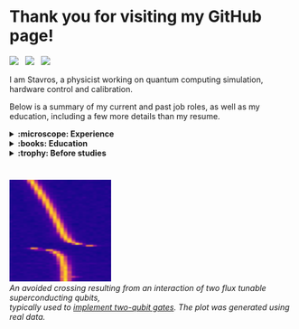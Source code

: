 # Thank you for visiting my GitHub page!

[<img src="https://upload.wikimedia.org/wikipedia/commons/thumb/8/81/LinkedIn_icon.svg/2048px-LinkedIn_icon.svg.png" width="30">](https://www.linkedin.com/in/stavrosefthymiou/) &nbsp;
[<img src="https://upload.wikimedia.org/wikipedia/commons/thumb/c/c7/Google_Scholar_logo.svg/768px-Google_Scholar_logo.svg.png" width="30">](https://scholar.google.com/citations?hl=en&user=l2aWJgQAAAAJ) &nbsp;
[<img src="https://cdn4.iconfinder.com/data/icons/social-media-logos-6/512/112-gmail_email_mail-512.png" width="30">](mailto:stavrosefthm@gmail.com)

I am Stavros, a physicist working on quantum computing simulation, hardware control and calibration.

Below is a summary of my current and past job roles, as well as my education, including a few more details than my resume.

<details>
  <summary><b>:microscope: Experience</b></summary>

  ## Experience

  ### :office: (Feb. 2020 - today) Researcher (Software Developer) at [TII](https://www.tii.ae/), Abu Dhabi&nbsp; <img src="https://upload.wikimedia.org/wikipedia/commons/thumb/c/cb/Flag_of_the_United_Arab_Emirates.svg/180px-Flag_of_the_United_Arab_Emirates.svg.png" width="30">

  <a href="https://www.tii.ae/"> <img src="https://github.com/stavros11/stavros11/blob/main/assets/tii.png" height="80" alt="TII" /></a>&nbsp;&nbsp;
  <a href="https://www.tii.ae/quantum"> <img src="https://github.com/stavros11/stavros11/blob/main/assets/qrc.png" height="80" alt="QRC" /></a>

  I am one of the core developers of the open source quantum computing Python framework [Qibo](https://github.com/qiboteam/qibo).
  
  We started developing a high-performance state vector quantum circuit simulation for different classical hardware platforms (multi-threading CPU, GPU, multi-GPU) using [TensoFlow custom operators](https://github.com/qiboteam/qibotf).
  Performance benchmarks and an overview of the library's features were published in the [Quantum Science and Technology journal](https://iopscience.iop.org/article/10.1088/2058-9565/ac39f5).
  Later we re-implemented similar operators using the [just-in-time compilation](https://github.com/qiboteam/qibojit) features of [numba](https://numba.pydata.org/) and [cupy](https://cupy.dev/).
  Benchmarks of this new approach were published in the [Quantum journal](https://quantum-journal.org/papers/q-2022-09-22-814/).

  Later, we started developing [Qibolab](https://github.com/qiboteam/qibolab) a backend for deploying circuits on self-hosted quantum hardware (mainly superconducting quantum chips) and 
  [Qibocal](https://github.com/qiboteam/qibocal) a tool for easy deployment and reporting of calibration and characterization experiments.
  This suite was used to compare various commercial electronics and FPGA boards used for qubit control, leading to another publication in [Quantum](https://quantum-journal.org/papers/q-2024-02-12-1247/).

  ### :office: (March 2019 - June 2019) Quantum Resident at [(Alphabet) X](https://x.company/), Mountain View, CA&nbsp; <img src="https://upload.wikimedia.org/wikipedia/en/thumb/a/a4/Flag_of_the_United_States.svg/180px-Flag_of_the_United_States.svg.png" width="30">

  <a href="https://www.sandboxaq.com/"> <img src="https://github.com/stavros11/stavros11/blob/main/assets/sandboxaq.png" height="80" alt="SandboxAQ" /></a>

  I was the first Quantum Resident in a team focusing on various challenges related to quantum technologies. The team later graduated to [SandboxAQ](https://www.sandboxaq.com/).
  
  I contributed to the open source software [google/TensorNetwork](https://github.com/google/TensorNetwork) and performed simulations of quantum kernel methods for the classification of cosmology datasets, 
  a method that was later deployed on Google's Sycamore quantum computer and published in [npj Quantum Information journal](https://www.nature.com/articles/s41534-021-00498-9).

</details>

<details>
  <summary><b>:books: Education</b></summary>

  ## Education

  ### :school: (Sep. 2018 - Dec. 2019) Doctoral Student, [Max Planck Institute of Quantum Optics](https://www.mpq.mpg.de/en), Munich&nbsp; <img src="https://upload.wikimedia.org/wikipedia/en/thumb/b/ba/Flag_of_Germany.svg/1280px-Flag_of_Germany.svg.png" width="30">

  <a href="https://www.mpg.de/en"> <img src="https://github.com/stavros11/stavros11/blob/main/assets/mpi.png" height="100" alt="MPI" /></a>

  *PhD was not completed*

  I started a PhD in the [theory group](https://www.mpq.mpg.de/6497359/theory-homepage) of the MPI of Quantum Optics, supervised by [Ignacio Cirac](https://www.webofscience.com/wos/author/record/1603185). The topic was machine learning methods and other variational approaches for efficient simulation of quantum many-body systems. In particular, I was working on a method for unitary time evolution based on optimization of a [*Clock Hamiltonian*](https://www.pnas.org/doi/full/10.1073/pnas.1308069110).

  After an internship in industry, I decided to leave my PhD in order to pursue a more practical career outside research (however I still ended up working in physics...). The main reason I prefer the industrial setup over academia is that goals are more well defined making it easier to track progress, in contrast to research which is generally more abstract.
  Thankfully, my PhD supervisor was very supportive of that decision. :pray:

  ### :school: (Aug. 2017 - June 2018) MSc in Physics, [Perimeter Institute](https://perimeterinstitute.ca/), Waterloo, ON&nbsp; <img src="https://upload.wikimedia.org/wikipedia/commons/thumb/d/d9/Flag_of_Canada_%28Pantone%29.svg/180px-Flag_of_Canada_%28Pantone%29.svg.png" width="30">

  <a href="https://perimeterinstitute.ca/"> <img src="https://github.com/stavros11/stavros11/blob/main/assets/pi.png" height="50" alt="PI" /></a>&nbsp; &nbsp;
  <a href="https://perimeterinstitute.ca/psi-masters-program"> <img src="https://github.com/stavros11/stavros11/blob/main/assets/psi.png" height="80" alt="PSI" /></a>&nbsp; &nbsp;
  <a href="https://uwaterloo.ca/"> <img src="https://github.com/stavros11/stavros11/blob/main/assets/uw.png" height="80" alt="UW" /></a>

  I was one of the 30 students to attend [Perimeter Scholars International](https://perimeterinstitute.ca/psi-masters-program), a fully funded bootcamp in theoretical physics hosted at [Perimeter Institute](https://perimeterinstitute.ca/), leading to a MSc in Physics awarded by the nearby [University of Waterloo](https://uwaterloo.ca/).

  For my final project, I worked on the super-resolution of classical Ising configurations using convolutional neural networks (CNNs). CNNs were trained to increase the size of classical spin configurations sampled using Markov chain Monte Carlo and the method was used to extract critical exponents in good agreement with theory. The work was published in [Phys. Rev. B](https://journals.aps.org/prb/abstract/10.1103/PhysRevB.99.075113).

  ### :school: (Sep. 2013 - June 2017) BSc in Physics, [University of Athens](https://en.uoa.gr/), Athens&nbsp; <img src="https://upload.wikimedia.org/wikipedia/commons/thumb/5/5c/Flag_of_Greece.svg/150px-Flag_of_Greece.svg.png" width="30">

  <a href="https://en.uoa.gr/"> <img src="https://github.com/stavros11/stavros11/blob/main/assets/uoa.png" height="70" alt="UoA" /></a>

  I graduated second in my class with average grade 9.68 (out of 10).
  
</details>

<details>
  <summary><b>:trophy: Before studies</b></summary>

  ## Before studies

  <a href="https://ipho2013.dk/"> <img src="https://github.com/stavros11/stavros11/blob/main/assets/ipho2013.png" height="80" alt="IPhO2013" /></a>&nbsp; &nbsp;
  <a href="https://www.ipho2012.ee/home/"> <img src="https://github.com/stavros11/stavros11/blob/main/assets/ipho2012.png" height="80" alt="IPhO2012" /></a>

  My decision to study physics was greatly influenced by my partitipation in math and physics competitions during high school.

  In particular, I won a bronze medal in the [43rd International Physics Olympiad](https://ipho2013.dk/) held in Copenhagen, Denmark in July 2013. I was also the first Greek student to participate in two International Physics Olympiads, as I had also participated in the [42nd one](https://www.ipho2012.ee/home/) held in Tallin and Tartu, Estonia, one year earlier in 2012.

  Participating in these olympiads required competing in [two qualifying rounds](http://micro-kosmos.uoa.gr/gr/announcments/diagonismoi_fysikis.htm) held at the national level, in which I was ranked 1st nationwide in 2013 and 6th in 2012.

  I also took part in several math competitions organized by the [Hellenic Mathematical Society](http://www.hms.gr/) and qualified (after passing two rounds) four times to the National Mathematical Olympiad, but unfortunately never managed to go beyond that.

</details>

#

<a href="https://arxiv.org/abs/0903.2030"><img src="https://github.com/stavros11/stavros11/blob/main/assets/crossing.png" height="180" /></a>
<br>
*An avoided crossing resulting from an interaction of two flux tunable superconducting qubits, <br> typically used to [implement two-qubit gates](https://arxiv.org/abs/0903.2030).
The plot was generated using real data.*

